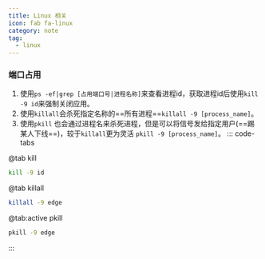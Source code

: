 ```yaml
---
title: Linux 相关
icon: fab fa-linux
category: note
tag:
  - linux
---
```


### 端口占用
1. 使用`ps -ef|grep [占用端口号|进程名称]`来查看进程id，获取进程id后使用`kill -9 id`来强制关闭应用。
2. 使用`killall`会杀死指定名称的==所有进程==`killall -9 [process_name]`。
3. 使用`pkill` 也会通过进程名来杀死进程，但是可以将信号发给指定用户(==踢某人下线==)，较于`killall`更为灵活 `pkill -9 [process_name]`。
::: code-tabs

@tab kill
```bash
kill -9 id
```
@tab killall
```bash
killall -9 edge
```
@tab:active pkill
```bash
pkill -9 edge
```
:::
